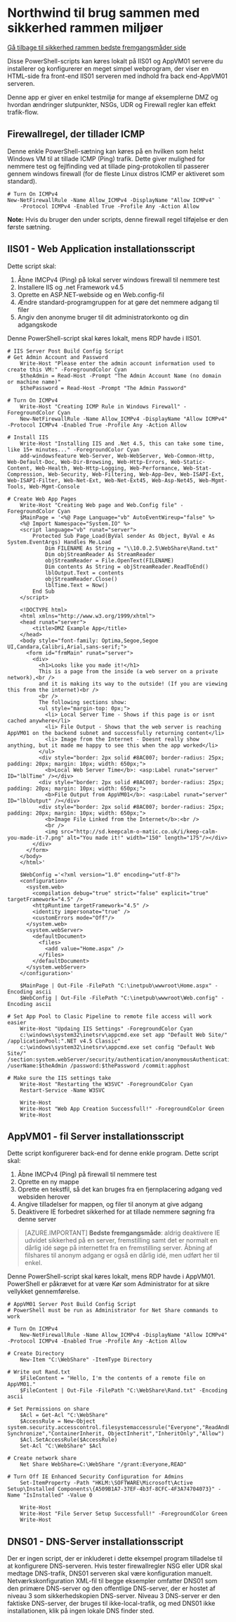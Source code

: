 <properties
   pageTitle="Eksempel på programmet til brug sammen med sikkerhed rammen miljøer | Microsoft Azure"
   description="Installere denne enkle webprogram efter oprettelse af en DMZ teste trafik flow scenarier"
   services="virtual-network"
   documentationCenter="na"
   authors="tracsman"
   manager="rossort"
   editor=""/>

<tags
   ms.service="virtual-network"
   ms.devlang="na"
   ms.topic="article"
   ms.tgt_pltfrm="na"
   ms.workload="infrastructure-services"
   ms.date="02/01/2016"
   ms.author="jonor"/>

# <a name="sample-application-for-use-with-security-boundary-environments"></a>Northwind til brug sammen med sikkerhed rammen miljøer

[Gå tilbage til sikkerhed rammen bedste fremgangsmåder side][HOME]

Disse PowerShell-scripts kan køres lokalt på IIS01 og AppVM01 servere du installerer og konfigurerer en meget simpel webprogram, der viser en HTML-side fra front-end IIS01 serveren med indhold fra back end-AppVM01 serveren.

Denne app er giver en enkel testmiljø for mange af eksemplerne DMZ og hvordan ændringer slutpunkter, NSGs, UDR og Firewall regler kan effekt trafik-flow.

## <a name="firewall-rule-to-allow-icmp"></a>Firewallregel, der tillader ICMP
Denne enkle PowerShell-sætning kan køres på en hvilken som helst Windows VM til at tillade ICMP (Ping) trafik. Dette giver mulighed for nemmere test og fejlfinding ved at tillade ping-protokollen til passerer gennem windows firewall (for de fleste Linux distros ICMP er aktiveret som standard).

    # Turn On ICMPv4
    New-NetFirewallRule -Name Allow_ICMPv4 -DisplayName "Allow ICMPv4" `
        -Protocol ICMPv4 -Enabled True -Profile Any -Action Allow

**Note:** Hvis du bruger den under scripts, denne firewall regel tilføjelse er den første sætning.

## <a name="iis01---web-application-installation-script"></a>IIS01 - Web Application installationsscript
Dette script skal:

1.  Åbne IMCPv4 (Ping) på lokal server windows firewall til nemmere test
2.  Installere IIS og .net Framework v4.5
3.  Oprette en ASP.NET-webside og en Web.config-fil
4.  Ændre standard-programgruppen for at gøre det nemmere adgang til filer
5.  Angiv den anonyme bruger til dit administratorkonto og din adgangskode

Denne PowerShell-script skal køres lokalt, mens RDP havde i IIS01.

    # IIS Server Post Build Config Script
    # Get Admin Account and Password
        Write-Host "Please enter the admin account information used to create this VM:" -ForegroundColor Cyan
        $theAdmin = Read-Host -Prompt "The Admin Account Name (no domain or machine name)"
        $thePassword = Read-Host -Prompt "The Admin Password"
        
    # Turn On ICMPv4
        Write-Host "Creating ICMP Rule in Windows Firewall" -ForegroundColor Cyan
        New-NetFirewallRule -Name Allow_ICMPv4 -DisplayName "Allow ICMPv4" -Protocol ICMPv4 -Enabled True -Profile Any -Action Allow
        
    # Install IIS
        Write-Host "Installing IIS and .Net 4.5, this can take some time, like 15+ minutes..." -ForegroundColor Cyan
        add-windowsfeature Web-Server, Web-WebServer, Web-Common-Http, Web-Default-Doc, Web-Dir-Browsing, Web-Http-Errors, Web-Static-Content, Web-Health, Web-Http-Logging, Web-Performance, Web-Stat-Compression, Web-Security, Web-Filtering, Web-App-Dev, Web-ISAPI-Ext, Web-ISAPI-Filter, Web-Net-Ext, Web-Net-Ext45, Web-Asp-Net45, Web-Mgmt-Tools, Web-Mgmt-Console
        
    # Create Web App Pages
        Write-Host "Creating Web page and Web.Config file" -ForegroundColor Cyan
        $MainPage = '<%@ Page Language="vb" AutoEventWireup="false" %>
        <%@ Import Namespace="System.IO" %>
        <script language="vb" runat="server">
            Protected Sub Page_Load(ByVal sender As Object, ByVal e As System.EventArgs) Handles Me.Load
                Dim FILENAME As String = "\\10.0.2.5\WebShare\Rand.txt"
                Dim objStreamReader As StreamReader
                objStreamReader = File.OpenText(FILENAME)
                Dim contents As String = objStreamReader.ReadToEnd()
                lblOutput.Text = contents
                objStreamReader.Close()
                lblTime.Text = Now()
            End Sub
        </script>
            
        <!DOCTYPE html>
        <html xmlns="http://www.w3.org/1999/xhtml">
        <head runat="server">
            <title>DMZ Example App</title>
        </head>
        <body style="font-family: Optima,Segoe,Segoe UI,Candara,Calibri,Arial,sans-serif;">
          <form id="frmMain" runat="server">
            <div>
              <h1>Looks like you made it!</h1>
              This is a page from the inside (a web server on a private network),<br />
              and it is making its way to the outside! (If you are viewing this from the internet)<br />
              <br />
              The following sections show:
              <ul style="margin-top: 0px;">
                <li> Local Server Time - Shows if this page is or isnt cached anywhere</li>
                <li> File Output - Shows that the web server is reaching AppVM01 on the backend subnet and successfully returning content</li>
                <li> Image from the Internet - Doesnt really show anything, but it made me happy to see this when the app worked</li>
              </ul>
              <div style="border: 2px solid #8AC007; border-radius: 25px; padding: 20px; margin: 10px; width: 650px;">
                <b>Local Web Server Time</b>: <asp:Label runat="server" ID="lblTime" /></div>
              <div style="border: 2px solid #8AC007; border-radius: 25px; padding: 20px; margin: 10px; width: 650px;">
                <b>File Output from AppVM01</b>: <asp:Label runat="server" ID="lblOutput" /></div>
              <div style="border: 2px solid #8AC007; border-radius: 25px; padding: 20px; margin: 10px; width: 650px;">
                <b>Image File Linked from the Internet</b>:<br />
                <br />
                <img src="http://sd.keepcalm-o-matic.co.uk/i/keep-calm-you-made-it-7.png" alt="You made it!" width="150" length="175"/></div>
            </div>
          </form>
        </body>
        </html>'
        
        $WebConfig ='<?xml version="1.0" encoding="utf-8"?>
        <configuration>
          <system.web>
            <compilation debug="true" strict="false" explicit="true" targetFramework="4.5" />
            <httpRuntime targetFramework="4.5" />
            <identity impersonate="true" />
            <customErrors mode="Off"/>
          </system.web>
          <system.webServer>
            <defaultDocument>
              <files>
                <add value="Home.aspx" />
              </files>
            </defaultDocument>
          </system.webServer>
        </configuration>'
            
        $MainPage | Out-File -FilePath "C:\inetpub\wwwroot\Home.aspx" -Encoding ascii
        $WebConfig | Out-File -FilePath "C:\inetpub\wwwroot\Web.config" -Encoding ascii
    
    # Set App Pool to Clasic Pipeline to remote file access will work easier
        Write-Host "Updaing IIS Settings" -ForegroundColor Cyan
        c:\windows\system32\inetsrv\appcmd.exe set app "Default Web Site/" /applicationPool:".NET v4.5 Classic"
        c:\windows\system32\inetsrv\appcmd.exe set config "Default Web Site/" /section:system.webServer/security/authentication/anonymousAuthentication /userName:$theAdmin /password:$thePassword /commit:apphost
        
    # Make sure the IIS settings take
        Write-Host "Restarting the W3SVC" -ForegroundColor Cyan
        Restart-Service -Name W3SVC
        
        Write-Host
        Write-Host "Web App Creation Successfull!" -ForegroundColor Green
        Write-Host


## <a name="appvm01---file-server-installation-script"></a>AppVM01 - fil Server installationsscript
Dette script konfigurerer back-end for denne enkle program. Dette script skal:

1.  Åbne IMCPv4 (Ping) på firewall til nemmere test
2.  Oprette en ny mappe
3.  Oprette en tekstfil, så det kan bruges fra en fjernplacering adgang ved websiden herover
4.  Angive tilladelser for mappen, og filer til anonym at give adgang
5.  Deaktivere IE forbedret sikkerhed for at tillade nemmere søgning fra denne server 

>[AZURE.IMPORTANT] **Bedste fremgangsmåde**: aldrig deaktivere IE udvidet sikkerhed på en server, fremstilling samt det er normalt en dårlig idé søge på internettet fra en fremstilling server. Åbning af filshares til anonym adgang er også en dårlig idé, men udført her til enkel.

Denne PowerShell-script skal køres lokalt, mens RDP havde i AppVM01. PowerShell er påkrævet for at være Kør som Administrator for at sikre vellykket gennemførelse.
    
    # AppVM01 Server Post Build Config Script
    # PowerShell must be run as Administrator for Net Share commands to work
    
    # Turn On ICMPv4
        New-NetFirewallRule -Name Allow_ICMPv4 -DisplayName "Allow ICMPv4" -Protocol ICMPv4 -Enabled True -Profile Any -Action Allow
    
    # Create Directory
        New-Item "C:\WebShare" -ItemType Directory
    
    # Write out Rand.txt
        $FileContent = "Hello, I'm the contents of a remote file on AppVM01."
        $FileContent | Out-File -FilePath "C:\WebShare\Rand.txt" -Encoding ascii
    
    # Set Permissions on share
        $Acl = Get-Acl "C:\WebShare"
        $AccessRule = New-Object system.security.accesscontrol.filesystemaccessrule("Everyone","ReadAndExecute, Synchronize","ContainerInherit, ObjectInherit","InheritOnly","Allow")
        $Acl.SetAccessRule($AccessRule)
        Set-Acl "C:\WebShare" $Acl
    
    # Create network share
        Net Share WebShare=C:\WebShare "/grant:Everyone,READ"
    
    # Turn Off IE Enhanced Security Configuration for Admins
        Set-ItemProperty -Path "HKLM:\SOFTWARE\Microsoft\Active Setup\Installed Components\{A509B1A7-37EF-4b3f-8CFC-4F3A74704073}" -Name "IsInstalled" -Value 0
    
        Write-Host
        Write-Host "File Server Setup Successfull!" -ForegroundColor Green
        Write-Host
    

## <a name="dns01---dns-server-installation-script"></a>DNS01 - DNS-Server installationsscript
Der er ingen script, der er inkluderet i dette eksempel program tilladelse til at konfigurere DNS-serveren. Hvis tester firewallregler NSG eller UDR skal medtage DNS-trafik, DNS01 serveren skal være konfiguration manuelt. Netværkskonfiguration XML-fil til begge eksempler omfatter DNS01 som den primære DNS-server og den offentlige DNS-server, der er hostet af niveau 3 som sikkerhedskopien DNS-server. Niveau 3 DNS-server er den faktiske DNS-server, der bruges til ikke-local-trafik, og med DNS01 ikke installationen, klik på ingen lokale DNS finder sted.

<!--Link References-->
[HOME]: ../best-practices-network-security.md
